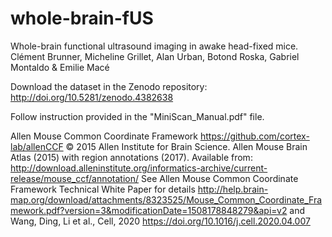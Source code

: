 # whole-brain-fUS
Whole-brain functional ultrasound imaging in awake head-fixed mice.
Clément Brunner, Micheline Grillet, Alan Urban, Botond Roska, Gabriel Montaldo & Emilie Macé

Download the dataset in the Zenodo repository: ​http://doi.org/10.5281/zenodo.4382638

Follow instruction provided in the "MiniScan_Manual.pdf" file.



Allen Mouse Common Coordinate Framework  https://github.com/cortex-lab/allenCCF
© 2015 Allen Institute for Brain Science. Allen Mouse Brain Atlas (2015) with region annotations (2017). Available from: http://download.alleninstitute.org/informatics-archive/current-release/mouse_ccf/annotation/
See Allen Mouse Common Coordinate Framework Technical White Paper for details http://help.brain-map.org/download/attachments/8323525/Mouse_Common_Coordinate_Framework.pdf?version=3&modificationDate=1508178848279&api=v2
and Wang, Ding, Li et al., Cell, 2020 https://doi.org/10.1016/j.cell.2020.04.007
